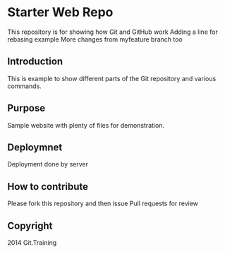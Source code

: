 # Starter Web Repo

This repository is for showing how Git and GitHub work
Adding a line for rebasing example
More changes from myfeature branch too

## Introduction

This is example to show different parts of the Git repository and various commands.

## Purpose

Sample website with plenty of files for demonstration.

## Deploymnet
Deployment done by server

## How to contribute
Please fork this repository and then issue Pull requests for review

## Copyright

2014 Git.Training
